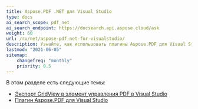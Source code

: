 ```yaml
---
title: Aspose.PDF .NET для Visual Studio
type: docs
ai_search_scope: pdf_net
ai_search_endpoint: https://docsearch.api.aspose.cloud/ask
weight: 60
url: /ru/net/aspose-pdf-net-for-visualstudio/
description: Узнайте, как использовать плагины Aspose.PDF для Visual Studio
lastmod: "2021-06-05"
sitemap:
    changefreq: "monthly"
    priority: 0.5
---
```

В этом разделе есть следующие темы:

- [Экспорт GridView в элемент управления PDF в Visual Studio](/pdf/ru/net/eksport-gridview-v-element-upravleniya-pdf-v-visual-studio/)
- [Плагин Aspose.PDF для Visual Studio](/pdf/ru/net/plagin-aspose-pdf-dlya-visual-studio/)